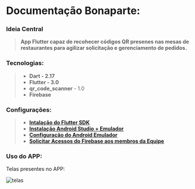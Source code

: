 # Documentação Bonaparte:

### **Ideia Central**
> **App Flutter capaz de recohecer códigos QR presenes nas mesas de restaurantes para agilizar solicitação e gerenciamento de pedidos.**

### **Tecnologias:**
> - **Dart - 2.17**
> - **Flutter - 3.0**
> - **qr_code_scanner** - 1.0
> - **Firebase**

### **Configurações:**
> - **[Intalação do Flutter SDK](https://docs.flutter.dev/get-started/install)**
> - **[Instalação Android Studio + Emulador](https://developer.android.com/studio)**
> - **[Configuração do Android Emulador](https://radixweb.com/blog/install-flutter-on-windows-mac-and-android)**
> - **[Solicitar Acessos do Firebase aos membros da Equipe](https://console.firebase.google.com/u/0/?hl=pt-br&pli=1)**

### **Uso do APP:**

Telas presentes no APP:

![telas](https://github.com/RodrigoCh99/Bonaparte/tree/main/img/TELAS.png)





